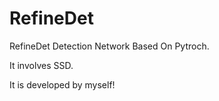 # RefineDet
RefineDet Detection Network Based On Pytroch. 

It involves SSD.   

It is developed by myself!
